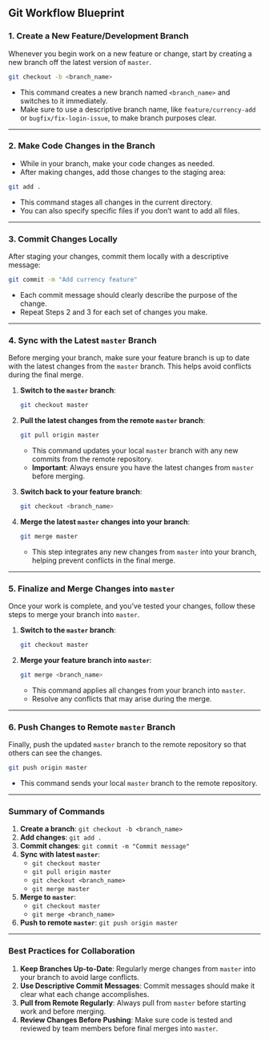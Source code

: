## Git Workflow Blueprint

### 1. **Create a New Feature/Development Branch**

Whenever you begin work on a new feature or change, start by creating a new branch off the latest version of `master`.

```bash
git checkout -b <branch_name>
```

- This command creates a new branch named `<branch_name>` and switches to it immediately.
- Make sure to use a descriptive branch name, like `feature/currency-add` or `bugfix/fix-login-issue`, to make branch purposes clear.

---

### 2. **Make Code Changes in the Branch**

- While in your branch, make your code changes as needed.
- After making changes, add those changes to the staging area:

```bash
git add .
```

- This command stages all changes in the current directory.
- You can also specify specific files if you don’t want to add all files.

---

### 3. **Commit Changes Locally**

After staging your changes, commit them locally with a descriptive message:

```bash
git commit -m "Add currency feature"
```

- Each commit message should clearly describe the purpose of the change.
- Repeat Steps 2 and 3 for each set of changes you make.

---

### 4. **Sync with the Latest `master` Branch**

Before merging your branch, make sure your feature branch is up to date with the latest changes from the `master` branch. This helps avoid conflicts during the final merge.

1. **Switch to the `master` branch**:

    ```bash
    git checkout master
    ```

2. **Pull the latest changes from the remote `master` branch**:

    ```bash
    git pull origin master
    ```

    - This command updates your local `master` branch with any new commits from the remote repository.
    - **Important**: Always ensure you have the latest changes from `master` before merging.

3. **Switch back to your feature branch**:

    ```bash
    git checkout <branch_name>
    ```

4. **Merge the latest `master` changes into your branch**:

    ```bash
    git merge master
    ```

    - This step integrates any new changes from `master` into your branch, helping prevent conflicts in the final merge.

---

### 5. **Finalize and Merge Changes into `master`**

Once your work is complete, and you’ve tested your changes, follow these steps to merge your branch into `master`.

1. **Switch to the `master` branch**:

    ```bash
    git checkout master
    ```

2. **Merge your feature branch into `master`**:

    ```bash
    git merge <branch_name>
    ```

    - This command applies all changes from your branch into `master`.
    - Resolve any conflicts that may arise during the merge.

---

### 6. **Push Changes to Remote `master` Branch**

Finally, push the updated `master` branch to the remote repository so that others can see the changes.

```bash
git push origin master
```

- This command sends your local `master` branch to the remote repository.

---

### Summary of Commands

1. **Create a branch**: `git checkout -b <branch_name>`
2. **Add changes**: `git add .`
3. **Commit changes**: `git commit -m "Commit message"`
4. **Sync with latest `master`**:
   - `git checkout master`
   - `git pull origin master`
   - `git checkout <branch_name>`
   - `git merge master`
5. **Merge to `master`**:
   - `git checkout master`
   - `git merge <branch_name>`
6. **Push to remote `master`**: `git push origin master`

---

### Best Practices for Collaboration

1. **Keep Branches Up-to-Date**: Regularly merge changes from `master` into your branch to avoid large conflicts.
2. **Use Descriptive Commit Messages**: Commit messages should make it clear what each change accomplishes.
3. **Pull from Remote Regularly**: Always pull from `master` before starting work and before merging.
4. **Review Changes Before Pushing**: Make sure code is tested and reviewed by team members before final merges into `master`.
